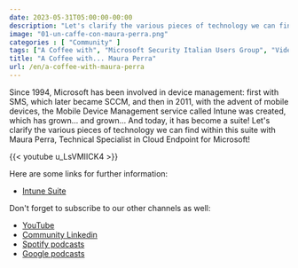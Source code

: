 ```yaml
---
date: 2023-05-31T05:00:00-00:00
description: "Let's clarify the various pieces of technology we can find within the new Intune suite with Maura Perra, Technical Specialist in Cloud Endpoint for Microsoft!"
image: "01-un-caffe-con-maura-perra.png"
categories : [ "Community" ]
tags: ["A Coffee with", "Microsoft Security Italian Users Group", "Video"]
title: "A Coffee with... Maura Perra"
url: /en/a-coffee-with-maura-perra
---
```

Since 1994, Microsoft has been involved in device management: first with SMS, which later became SCCM, and then in 2011, with the advent of mobile devices, the Mobile Device Management service called Intune was created, which has grown... and grown... And today, it has become a suite!
Let's clarify the various pieces of technology we can find within this suite with Maura Perra, Technical Specialist in Cloud Endpoint for Microsoft!

{{< youtube u_LsVMIICK4 >}}

Here are some links for further information:
- [Intune Suite](https://techcommunity.microsoft.com/t5/intune-customer-success/introducing-the-new-microsoft-intune-suite/ba-p/3755574)


Don't forget to subscribe to our other channels as well:
- [YouTube](https://www.youtube.com/@microsoftsecurityitalianus7402 )
- [Community Linkedin](https://www.linkedin.com/groups/9051256/)
- [Spotify podcasts](https://open.spotify.com/show/6DYut6ML56sjtLJB6YGI7i)
- [Google podcasts](https://podcasts.google.com/feed/aHR0cHM6Ly9hbmNob3IuZm0vcy83ZjFhMjQ3NC9wb2RjYXN0L3Jzcw?sa=X&ved=2ahUKEwjRsPbfnOP1AhW2yLsIHRYcDwkQ9sEGegQIARAC)